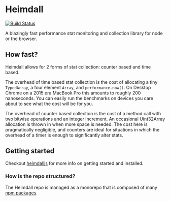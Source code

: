 # Heimdall

[![Build Status](https://travis-ci.org/heimdalljs/heimdalljs-lib.svg?branch=master)](https://travis-ci.org/heimdalljs/heimdalljs-lib)

A blazingly fast performance stat monitoring and collection library for
node or the browser.

## How fast?

Heimdall allows for 2 forms of stat collection: counter based and time
based.

The overhead of time based stat collection is the cost of allocating a
 tiny `TypedArray`, a four element `Array`, and `performance.now()`. On
Desktop Chrome on a 2015 era MacBook Pro this amounts to roughly 200
nanoseconds. You can easily run the benchmarks on devices you care about
 to see what the cost will be for you.

The overhead of counter based collection is the cost of a method call
 with two bitwise operations and an integer increment.  An occasional
 Uint32Array allocation is thrown in when more space is needed. The cost
 here is pragmatically negligible, and counters are ideal for situations
 in which the overhead of a timer is enough to significantly alter stats.


## Getting started

Checkout [heimdalljs](packages/heimdalljs) for more info on getting started and installed.

### How is the repo structured?

The Heimdall repo is managed as a monorepo that is composed of many [npm packages](packages).